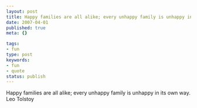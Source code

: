 ```yaml
---
layout: post
title: Happy families are all alike; every unhappy family is unhappy in its own way.
date: 2007-04-01
published: true
meta: {}

tags:
- fun
type: post
keywords:
- fun
- quote
status: publish
---
```

Happy families are all alike; every unhappy family is unhappy in its own way.<br />Leo Tolstoy
